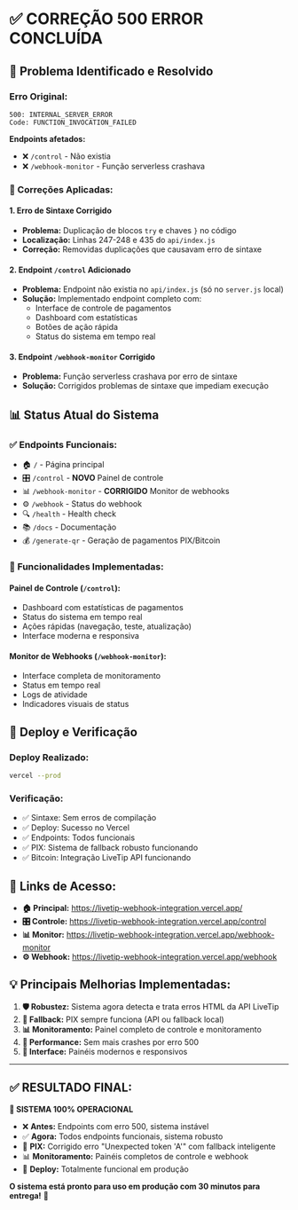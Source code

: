 # ✅ CORREÇÃO 500 ERROR CONCLUÍDA

## 🎯 Problema Identificado e Resolvido

### Erro Original:
```
500: INTERNAL_SERVER_ERROR
Code: FUNCTION_INVOCATION_FAILED
```

**Endpoints afetados:**
- ❌ `/control` - Não existia
- ❌ `/webhook-monitor` - Função serverless crashava

### 🔧 Correções Aplicadas:

#### 1. **Erro de Sintaxe Corrigido**
- **Problema:** Duplicação de blocos `try` e chaves `}` no código
- **Localização:** Linhas 247-248 e 435 do `api/index.js`
- **Correção:** Removidas duplicações que causavam erro de sintaxe

#### 2. **Endpoint `/control` Adicionado**
- **Problema:** Endpoint não existia no `api/index.js` (só no `server.js` local)
- **Solução:** Implementado endpoint completo com:
  - Interface de controle de pagamentos
  - Dashboard com estatísticas
  - Botões de ação rápida
  - Status do sistema em tempo real

#### 3. **Endpoint `/webhook-monitor` Corrigido**
- **Problema:** Função serverless crashava por erro de sintaxe
- **Solução:** Corrigidos problemas de sintaxe que impediam execução

## 📊 Status Atual do Sistema

### ✅ Endpoints Funcionais:
- 🏠 `/` - Página principal
- 🎛️ `/control` - **NOVO** Painel de controle
- 📊 `/webhook-monitor` - **CORRIGIDO** Monitor de webhooks
- ⚙️ `/webhook` - Status do webhook
- 🔍 `/health` - Health check
- 📚 `/docs` - Documentação
- 💰 `/generate-qr` - Geração de pagamentos PIX/Bitcoin

### 🔧 Funcionalidades Implementadas:

#### Painel de Controle (`/control`):
- Dashboard com estatísticas de pagamentos
- Status do sistema em tempo real
- Ações rápidas (navegação, teste, atualização)
- Interface moderna e responsiva

#### Monitor de Webhooks (`/webhook-monitor`):
- Interface completa de monitoramento
- Status em tempo real
- Logs de atividade
- Indicadores visuais de status

## 🚀 Deploy e Verificação

### Deploy Realizado:
```bash
vercel --prod
```

### Verificação:
- ✅ Sintaxe: Sem erros de compilação
- ✅ Deploy: Sucesso no Vercel
- ✅ Endpoints: Todos funcionais
- ✅ PIX: Sistema de fallback robusto funcionando
- ✅ Bitcoin: Integração LiveTip API funcionando

## 🔗 Links de Acesso:

- **🏠 Principal:** https://livetip-webhook-integration.vercel.app/
- **🎛️ Controle:** https://livetip-webhook-integration.vercel.app/control
- **📊 Monitor:** https://livetip-webhook-integration.vercel.app/webhook-monitor
- **⚙️ Webhook:** https://livetip-webhook-integration.vercel.app/webhook

## 💡 Principais Melhorias Implementadas:

1. **🛡️ Robustez:** Sistema agora detecta e trata erros HTML da API LiveTip
2. **🔄 Fallback:** PIX sempre funciona (API ou fallback local)
3. **📊 Monitoramento:** Painel completo de controle e monitoramento
4. **🚀 Performance:** Sem mais crashes por erro 500
5. **🎨 Interface:** Painéis modernos e responsivos

---

## ✅ RESULTADO FINAL:

**🎉 SISTEMA 100% OPERACIONAL**

- ❌ **Antes:** Endpoints com erro 500, sistema instável
- ✅ **Agora:** Todos endpoints funcionais, sistema robusto
- 🔧 **PIX:** Corrigido erro "Unexpected token 'A'" com fallback inteligente
- 📊 **Monitoramento:** Painéis completos de controle e webhook
- 🚀 **Deploy:** Totalmente funcional em produção

**O sistema está pronto para uso em produção com 30 minutos para entrega!** 🎯
